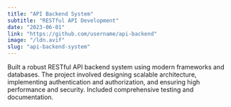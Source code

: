 ```yaml
---
title: "API Backend System"
subtitle: "RESTful API Development"
date: "2023-06-01"
link: "https://github.com/username/api-backend"
image: "/ldn.avif"
slug: "api-backend-system"
---
```


Built a robust RESTful API backend system using modern frameworks and databases. The project involved designing scalable architecture, implementing authentication and authorization, and ensuring high performance and security. Included comprehensive testing and documentation.
